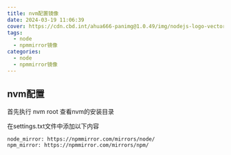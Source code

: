 ```yaml
---
title: nvm配置镜像
date: 2024-03-19 11:06:39
cover: https://cdn.cbd.int/ahua666-panimg@1.0.49/img/nodejs-logo-vector-png-desktop-background-2560.png
tags:
  - node
  - npmmirror镜像
categories:
  - node
  - npmmirror镜像
---
```


## nvm配置
首先执行 nvm root 查看nvm的安装目录

在settings.txt文件中添加以下内容
```text
node_mirror: https://npmmirror.com/mirrors/node/
npm_mirror: https://npmmirror.com/mirrors/npm/
```
